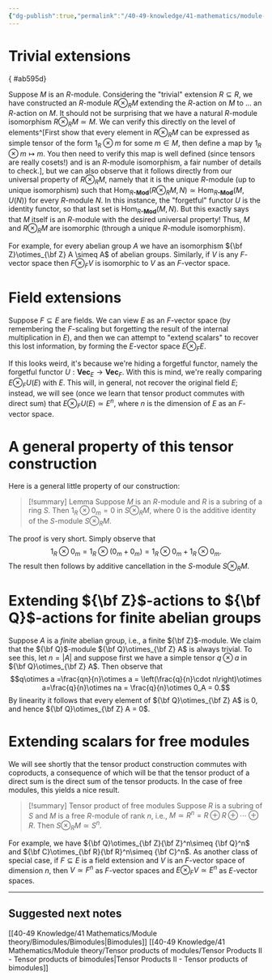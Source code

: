 ```yaml
---
{"dg-publish":true,"permalink":"/40-49-knowledge/41-mathematics/module-theory/tensor-products-of-modules/examples-of-extending-scalars/","tags":["module_theory"],"updated":"2024-10-11T09:54:37-07:00"}
---
```


# Trivial extensions
{ #ab595d}


Suppose $M$ is an $R$-module. Considering the "trivial" extension $R\subseteq R$, we have constructed an $R$-module $R\otimes_R M$ extending the $R$-action on $M$ to ... an $R$-action on $M$. It should not be surprising that we have a natural $R$-module isomorphism $R\otimes_R M \simeq M$. We can verify this directly on the level of elements^[First show that every element in $R\otimes_R M$ can be expressed as simple tensor of the form $1_R\otimes m$ for some $m\in M$, then define a map by $1_R\otimes m\mapsto m$. You then need to verify this map is well defined (since tensors are really cosets!) and is an $R$-module isomorphism, a fair number of details to check.], but we can also observe that it follows directly from our universal property of $R\otimes_R M$, namely that it is the unique $R$-module (up to unique isomorphism) such that $\operatorname{Hom}_{R\textbf{-Mod}}(R\otimes_R M, N)\simeq \operatorname{Hom}_{R\textbf{-Mod}}(M,U(N))$ for every $R$-module $N$. In this instance, the "forgetful" functor $U$ is the identity functor, so that last set is $\operatorname{Hom}_{R\textbf{-Mod}}(M,N)$. But this exactly says that $M$ itself is an $R$-module with the desired universal property! Thus, $M$ and $R\otimes_R M$ are isomorphic (through a unique $R$-module isomorphism).

For example, for every abelian group $A$ we have an isomorphism ${\bf Z}\otimes_{\bf Z} A \simeq A$ of abelian groups. Similarly, if $V$ is any $F$-vector space then $F\otimes_F V$ is isomorphic to $V$ as an $F$-vector space.

# Field extensions

Suppose $F\subseteq E$ are fields. We can view $E$ as an $F$-vector space (by remembering the $F$-scaling but forgetting the result of the internal multiplication in $E$), and then we can attempt to "extend scalars" to recover this lost information, by forming the $E$-vector space $E\otimes_F E$.

If this looks weird, it's because we're hiding a forgetful functor, namely the forgetful functor $U:\textbf{Vec}_E\to \textbf{Vec}_F$. With this is mind, we're really comparing $E\otimes_F U(E)$ with $E$. This will, in general, not recover the original field $E$; instead, we will see (once we learn that tensor product commutes with direct sum) that $E\otimes_F U(E)\simeq E^n$, where $n$ is the dimension of $E$ as an $F$-vector space.

# A general property of this tensor construction

Here is a general little property of our construction:

>[!summary] Lemma
Suppose $M$ is an $R$-module and $R$ is a subring of a ring $S$. Then $1_R\otimes 0_m = 0$ in $S\otimes_R M$, where $0$ is the additive identity of the $S$-module $S\otimes_R M$.

The proof is very short. Simply observe that
$$1_R\otimes 0_m = 1_R\otimes (0_m+0_m) = 1_R\otimes 0_m+1_R\otimes 0_m.$$
The result then follows by additive cancellation in the $S$-module $S\otimes_R M$.

# Extending ${\bf Z}$-actions to ${\bf Q}$-actions for finite abelian groups

Suppose $A$ is a *finite* abelian group, i.e., a finite ${\bf Z}$-module. We claim that the ${\bf Q}$-module ${\bf Q}\otimes_{\bf Z} A$ is always trivial. To see this, let $n=|A|$ and suppose first we have a simple tensor $q\otimes a$ in ${\bf Q}\otimes_{\bf Z} A$. Then observe that
$$q\otimes a =\frac{qn}{n}\otimes a = \left(\frac{q}{n}\cdot n\right)\otimes a=\frac{q}{n}\otimes na = \frac{q}{n}\otimes 0_A = 0.$$
By linearity it follows that every element of ${\bf Q}\otimes_{\bf Z} A$ is 0, and hence ${\bf Q}\otimes_{\bf Z} A = 0$.

# Extending scalars for free modules

We will see shortly that the tensor product construction commutes with coproducts, a consequence of which will be that the tensor product of a direct sum is the direct sum of the tensor products. In the case of free modules, this yields a nice result.

> [!summary] Tensor product of free modules
>Suppose $R$ is a subring of $S$ and $M$ is a free $R$-module of rank $n$, i.e., $M\simeq R^n=R\oplus R\oplus \cdots \oplus R$. Then $S\otimes_R M \simeq S^n$.

For example, we have ${\bf Q}\otimes_{\bf Z}{\bf Z}^n\simeq {\bf Q}^n$ and ${\bf C}\otimes_{\bf R}{\bf R}^n\simeq {\bf C}^n$. As another class of special case, if $F\subseteq E$ is a field extension and $V$ is an $F$-vector space of dimension $n$, then $V\simeq F^n$ as $F$-vector spaces and $E\otimes_F V\simeq E^n$ as $E$-vector spaces.

---

## Suggested next notes

[[40-49 Knowledge/41 Mathematics/Module theory/Bimodules/Bimodules\|Bimodules]]
[[40-49 Knowledge/41 Mathematics/Module theory/Tensor products of modules/Tensor Products II - Tensor products of bimodules\|Tensor Products II - Tensor products of bimodules]]